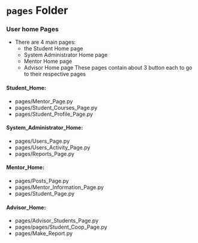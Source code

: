 # `pages` Folder

### User home Pages

- There are 4 main pages:
  - the Student Home page
  - System Administrator Home page
  - Mentor Home page
  - Advisor Home page
    These pages contain about 3 button each to go to their respective pages

#### Student_Home:

- pages/Mentor_Page.py
- pages/Student_Courses_Page.py
- pages/Student_Profile_Page.py

#### System_Administrator_Home:

- pages/Users_Page.py
- pages/Users_Activity_Page.py
- pages/Reports_Page.py

#### Mentor_Home:

- pages/Posts_Page.py
- pages/Mentor_Information_Page.py
- pages/Student_Page.py

#### Advisor_Home:

- pages/Advisor_Students_Page.py
- pages/pages/Student_Coop_Page.py
- pages/Make_Report.py
